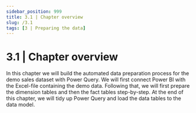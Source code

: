 ```yaml
---
sidebar_position: 999
title: 3.1 | Chapter overview
slug: /3.1
tags: [3 | Preparing the data]
---
```


# 3.1 | Chapter overview

In this chapter we will build the automated data preparation process for the demo sales dataset with Power Query. We will first connect Power BI with the Excel-file containing the demo data. Following that, we will first prepare the dimension tables and then the fact tables step-by-step. At the end of this chapter, we will tidy up Power Query and load the data tables to the data model.